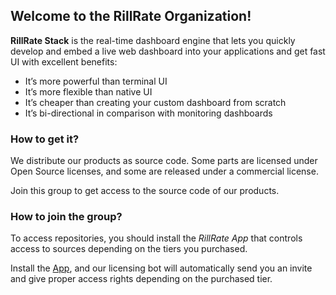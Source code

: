 ## Welcome to the RillRate Organization!

**RillRate Stack** is the real-time dashboard engine that
lets you quickly develop and embed a live web dashboard
into your applications and get fast UI with excellent benefits:

- It’s more powerful than terminal UI
- It’s more flexible than native UI
- It’s cheaper than creating your custom dashboard from scratch
- It’s bi-directional in comparison with monitoring dashboards

### How to get it?

We distribute our products as source code. Some parts are licensed
under Open Source licenses, and some are released under a commercial license.

Join this group to get access to the source code of our products.

### How to join the group?

To access repositories, you should install the *RillRate App*
that controls access to sources depending on the tiers you purchased.

Install the [App][app], and our licensing bot will automatically send you
an invite and give proper access rights depending on the purchased tier.

[app]: https://github.com/apps/rillrate
